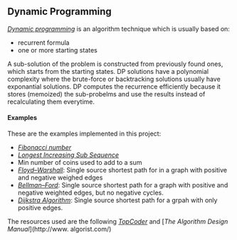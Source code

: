 ## Dynamic Programming 
[_Dynamic programming_](http://en.wikipedia.org/wiki/Dynamic_programming) is an algorithm technique which is usually based on: 
* recurrent formula
* one or more starting states

A sub-solution of the problem is constructed from previously found ones, which starts from the starting states.
DP solutions have a polynomial complexity where the brute-force or backtracking solutions usually have exponantial solutions.
DP computes the recurrence efficiently because it stores (memoized) the sub-probelms and use the results instead of recalculating them everytime.

#### Examples
These are the examples implemented in this project:

* [_Fibonacci number_](http://en.wikipedia.org/wiki/Fibonacci_number)
* [_Longest Increasing Sub Sequence_](http://en.wikipedia.org/wiki/Longest_increasing_subsequence)
* Min number of coins used to add to a sum
* [_Floyd–Warshall_](http://en.wikipedia.org/wiki/Floyd-Warshall_algorithm): Single source shortest path for in a graph with positive and negative weighed edges
* [_Bellman–Ford_](http://en.wikipedia.org/wiki/Bellman-Ford_algorithm): Single source shortest path for a graph with positive and negative weighted edges, but no negative cycles.
* [_Dijkstra Algorithm_](http://en.wikipedia.org/wiki/Dijkstra%27s_algorithm): Single source shortest path for a grpah with only positive edges.

The resources used are the following 
[_TopCoder_](http://community.topcoder.com/tc?module=Static&d1=tutorials&d2=dynProg) and [_The Algorithm Design Manual_](http://www. algorist.com/)
